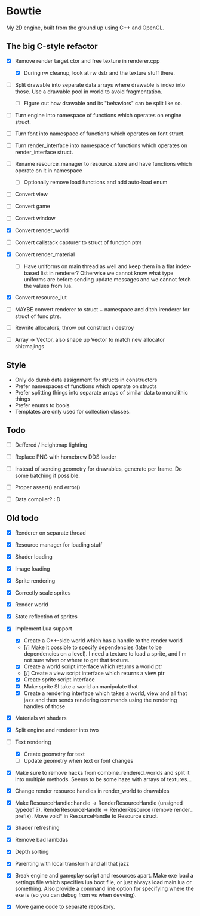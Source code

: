 Bowtie
======

My 2D engine, built from the ground up using C++ and OpenGL.


## The big C-style refactor

- [x] Remove render target ctor and free texture in renderer.cpp
    - [x] During rw cleanup, look at rw dstr and the texture stuff there.

- [ ] Split drawable into separate data arrays where drawable is index into those. Use a drawable pool in world to avoid fragmentation.
    - [ ] Figure out how drawable and its "behaviors" can be split like so.

- [ ] Turn engine into namespace of functions which operates on engine struct.
- [ ] Turn font into namespace of functions which operates on font struct.
- [ ] Turn render_interface into namespace of functions which operates on render_interface struct.
- [ ] Rename resource_manager to resource_store and have functions which operate on it in namespace
    - [ ] Optionally remove load functions and add auto-load enum
- [ ] Convert view
- [ ] Convert game
- [ ] Convert window
- [x] Convert render_world
- [ ] Convert callstack capturer to struct of function ptrs
- [x] Convert render_material
    - [ ] Have uniforms on main thread as well and keep them in a flat index-based list in renderer? Otherwise we cannot know what type uniforms are before sending update messages and we cannot fetch the values from lua.
- [x] Convert resource_lut
- [ ] MAYBE convert renderer to struct + namespace and ditch irenderer for struct of func ptrs.
- [ ] Rewrite allocators, throw out construct / destroy
- [ ] Array -> Vector, also shape up Vector to match new allocator shizmajings


## Style

- Only do dumb data assignment for structs in constructors
- Prefer namespaces of functions which operate on structs
- Prefer splitting things into separate arrays of similar data to monolithic things
- Prefer enums to bools
- Templates are only used for collection classes.


## Todo

- [ ] Deffered / heightmap lighting
- [ ] Replace PNG with homebrew DDS loader
- [ ] Instead of sending geometry for drawables, generate per frame. Do some batching if possible.
- [ ] Proper assert() and error()
- [ ] Data compiler? : D


## Old todo

* [x] Renderer on separate thread
* [x] Resource manager for loading stuff
* [x] Shader loading
* [x] Image loading
* [x] Sprite rendering
* [x] Correctly scale sprites
* [x] Render world
* [x] State reflection of sprites
* [x] Implement Lua support
    * [x] Create a C++-side world which has a handle to the render world
    * [/] Make it possible to specify dependencies (later to be dependencies on a level). I need a texture to load a sprite, and I'm not sure when or where to get that texture.
    * [x] Create a world script interface which returns a world ptr
    * [/] Create a view script interface which returns a view ptr
    * [x] Create sprite script interface
    * [x] Make sprite SI take a world an manipulate that
    * [x] Create a rendering interface which takes a world, view and all that jazz and then sends rendering commands using the rendering handles of those
* [x] Materials w/ shaders
* [x] Split engine and renderer into two
* [ ] Text rendering
    * [x] Create geometry for text
    * [ ] Update geometry when text or font changes
* [x] Make sure to remove hacks from combine_rendered_worlds and split it into multiple methods. Seems to be  some haze with arrays of textures...
* [x] Change render resource handles in render_world to drawables
* [x] Make ResourceHandle::handle -> RenderResourceHandle (unsigned typedef ?). RenderResourceHandle -> RenderResource (remove render_ prefix). Move void* in ResourceHandle to Resource struct.
* [x] Shader refreshing
* [x] Remove bad lambdas
* [x] Depth sorting
* [x] Parenting with local transform and all that jazz
* [x] Break engine and gameplay script and resources apart. Make exe load a settings file which specifies lua boot file, or just always load main.lua or something. Also provide a command line option for specifying where the exe is (so you can debug from vs when devving).
* [x] Move game code to separate repository.

